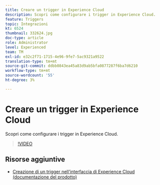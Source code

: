 ```yaml
---
title: Creare un trigger in Experience Cloud
description: Scopri come configurare i trigger in Experience Cloud.
feature: Triggers
topic: Integrazioni
kt: 6524
thumbnail: 332624.jpg
doc-type: article
role: Administrator
level: Experienced
team: TM
exl-id: e32c2f71-1715-4e96-9fe7-5ac9321a9522
translation-type: tm+mt
source-git-commit: ddbb0843ea45a83d9ab5bfa0877287f6ba7d6210
workflow-type: tm+mt
source-wordcount: '55'
ht-degree: 3%

---
```


# Creare un trigger in Experience Cloud

Scopri come configurare i trigger in Experience Cloud.

>[!VIDEO](https://video.tv.adobe.com/v/332624?quality=12)

## Risorse aggiuntive

* [Creazione di un trigger nell’interfaccia di Experience Cloud (documentazione del prodotto)](https://experienceleague.adobe.com/docs/campaign-standard/using/integrating-with-adobe-cloud/working-with-campaign-and-triggers/configuring-triggers-in-experience-cloud.html?lang=en#creating-a-trigger-in-the-experience-cloud-interface)
